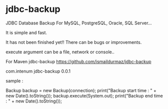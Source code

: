 jdbc-backup
===========

JDBC Database Backup For MySQL, PostgreSQL, Oracle, SQL Server...

It is simple and fast. 

It has not been finished yet!! There can be bugs or improvements.

execute argument can be a file, network or console..

For Maven
<repositories>
  <repository>
    <id>jdbc-backup</id>
	  <url>https://github.com/ismaildurmaz/jdbc-backup</url>
  </repository>
</repositories>

<dependencies>
  <dependency>
	  <groupId>com.intenum</groupId>
	  <artifactId>jdbc-backup</artifactId>
	  <version>0.0.1</version>
  </dependency>
</dependencies>

sample :

Backup backup = new Backup(connection);
print("Backup start time : " + new Date().toString());
backup.execute(System.out); 
print("Backup end time : " + new Date().toString());

